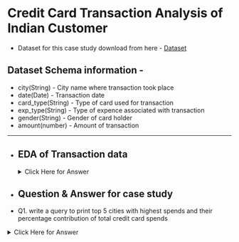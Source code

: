 # Credit Card Transaction Analysis of Indian Customer

- Dataset for this case study download from here - [Dataset](https://www.kaggle.com/datasets/thedevastator/analyzing-credit-card-spending-habits-in-india)

## Dataset Schema information - 
- city(String) - City name where transaction took place
- date(Date) - Transaction date
- card_type(String) - Type of card used for transaction
- exp_type(String) - Type of expence associated with transaction
- gender(String) - Gender of card holder
- amount(number) - Amount of transaction

----------------------------------------------------------------------------------------------------------------------------

- ## EDA of Transaction data
  <details>
	  <summary>Click Here for Answer</summary>
	  	<details>
	  		<summary>- check null values per column</summary>
  	  	</details>
  </details>



- ## Question & Answer for case study

- Q1. write a query to print top 5 cities with highest spends and their percentage contribution of total credit card spends
<details>
	<summary> Click Here for Answer </summary>
	
</details>

